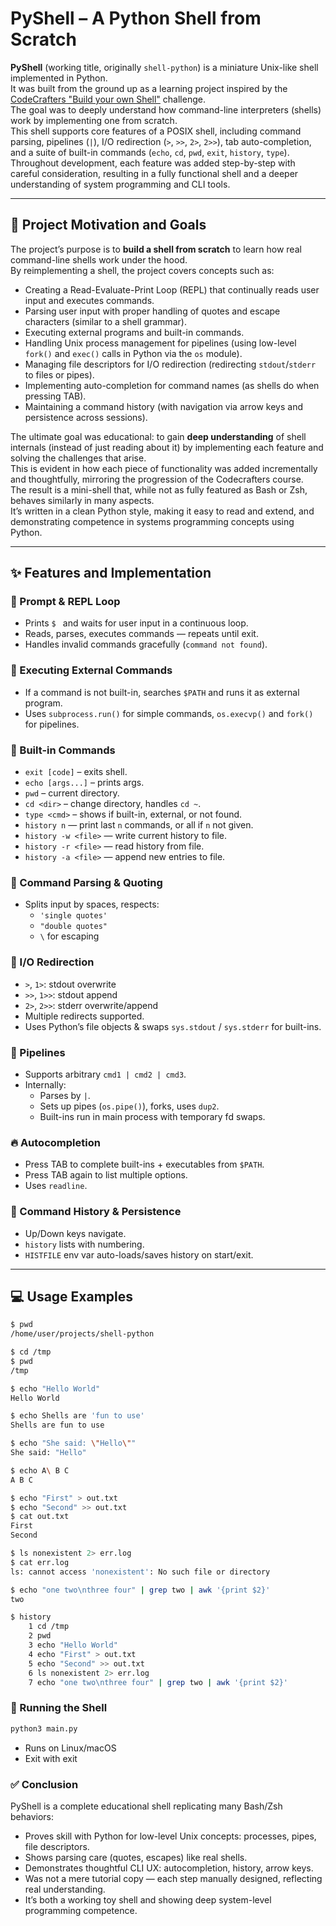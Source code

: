 # PyShell – A Python Shell from Scratch

**PyShell** (working title, originally `shell-python`) is a miniature Unix-like shell implemented in Python.  
It was built from the ground up as a learning project inspired by the [CodeCrafters "Build your own Shell"](https://app.codecrafters.io/courses/shell/overview) challenge.  
The goal was to deeply understand how command-line interpreters (shells) work by implementing one from scratch.  
This shell supports core features of a POSIX shell, including command parsing, pipelines (`|`), I/O redirection (`>`, `>>`, `2>`, `2>>`), tab auto-completion, and a suite of built-in commands (`echo`, `cd`, `pwd`, `exit`, `history`, `type`).  
Throughout development, each feature was added step-by-step with careful consideration, resulting in a fully functional shell and a deeper understanding of system programming and CLI tools.

---

## 🚀 Project Motivation and Goals

The project’s purpose is to **build a shell from scratch** to learn how real command-line shells work under the hood.  
By reimplementing a shell, the project covers concepts such as:

- Creating a Read-Evaluate-Print Loop (REPL) that continually reads user input and executes commands.
- Parsing user input with proper handling of quotes and escape characters (similar to a shell grammar).
- Executing external programs and built-in commands.
- Handling Unix process management for pipelines (using low-level `fork()` and `exec()` calls in Python via the `os` module).
- Managing file descriptors for I/O redirection (redirecting `stdout`/`stderr` to files or pipes).
- Implementing auto-completion for command names (as shells do when pressing TAB).
- Maintaining a command history (with navigation via arrow keys and persistence across sessions).

The ultimate goal was educational: to gain **deep understanding** of shell internals (instead of just reading about it) by implementing each feature and solving the challenges that arise.  
This is evident in how each piece of functionality was added incrementally and thoughtfully, mirroring the progression of the Codecrafters course.  
The result is a mini-shell that, while not as fully featured as Bash or Zsh, behaves similarly in many aspects.  
It’s written in a clean Python style, making it easy to read and extend, and demonstrating competence in systems programming concepts using Python.

---

## ✨ Features and Implementation

### 🔄 Prompt & REPL Loop
- Prints `$ ` and waits for user input in a continuous loop.
- Reads, parses, executes commands — repeats until exit.
- Handles invalid commands gracefully (`command not found`).

### 🚀 Executing External Commands
- If a command is not built-in, searches `$PATH` and runs it as external program.
- Uses `subprocess.run()` for simple commands, `os.execvp()` and `fork()` for pipelines.

### 🔧 Built-in Commands
- `exit [code]` – exits shell.
- `echo [args...]` – prints args.
- `pwd` – current directory.
- `cd <dir>` – change directory, handles `cd ~`.
- `type <cmd>` – shows if built-in, external, or not found.
- `history n` — print last `n` commands, or all if `n` not given.  
- `history -w <file>` — write current history to file.  
- `history -r <file>` — read history from file.  
- `history -a <file>` — append new entries to file.

### 📝 Command Parsing & Quoting
- Splits input by spaces, respects:
  - `'single quotes'`
  - `"double quotes"`
  - `\` for escaping

### 📁 I/O Redirection
- `>`, `1>`: stdout overwrite
- `>>`, `1>>`: stdout append
- `2>`, `2>>`: stderr overwrite/append
- Multiple redirects supported.  
- Uses Python’s file objects & swaps `sys.stdout` / `sys.stderr` for built-ins.

### 🔗 Pipelines
- Supports arbitrary `cmd1 | cmd2 | cmd3`.
- Internally:
  - Parses by `|`.
  - Sets up pipes (`os.pipe()`), forks, uses `dup2`.
  - Built-ins run in main process with temporary fd swaps.

### 🔥 Autocompletion
- Press TAB to complete built-ins + executables from `$PATH`.
- Press TAB again to list multiple options.
- Uses `readline`.

### 📜 Command History & Persistence
- Up/Down keys navigate.
- `history` lists with numbering.
- `HISTFILE` env var auto-loads/saves history on start/exit.

---

## 💻 Usage Examples

```bash
$ pwd
/home/user/projects/shell-python

$ cd /tmp
$ pwd
/tmp

$ echo "Hello World"
Hello World

$ echo Shells are 'fun to use'
Shells are fun to use

$ echo "She said: \"Hello\""
She said: "Hello"

$ echo A\ B C
A B C

$ echo "First" > out.txt
$ echo "Second" >> out.txt
$ cat out.txt
First
Second

$ ls nonexistent 2> err.log
$ cat err.log
ls: cannot access 'nonexistent': No such file or directory

$ echo "one two\nthree four" | grep two | awk '{print $2}'
two

$ history
    1 cd /tmp
    2 pwd
    3 echo "Hello World"
    4 echo "First" > out.txt
    5 echo "Second" >> out.txt
    6 ls nonexistent 2> err.log
    7 echo "one two\nthree four" | grep two | awk '{print $2}'
```

### 🚀 Running the Shell
```bash
python3 main.py
```
- Runs on Linux/macOS
- Exit with exit

### ✅ Conclusion
PyShell is a complete educational shell replicating many Bash/Zsh behaviors:
- Proves skill with Python for low-level Unix concepts: processes, pipes, file descriptors.
- Shows parsing care (quotes, escapes) like real shells.
- Demonstrates thoughtful CLI UX: autocompletion, history, arrow keys.
- Was not a mere tutorial copy — each step manually designed, reflecting real understanding.
- It’s both a working toy shell and showing deep system-level programming competence.
